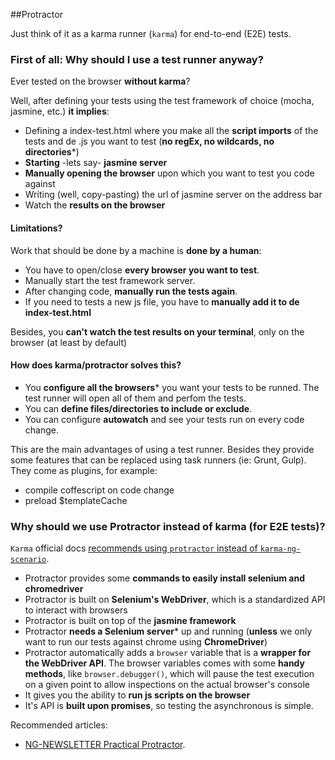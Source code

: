 ##Protractor

Just think of it as a karma runner (`karma`) for end-to-end (E2E) tests.

### First of all: Why should I use a test runner anyway?

Ever tested on the browser **without karma**?

Well, after defining your tests using the test framework of choice (mocha, jasmine, etc.) **it implies**:
  - Defining a index-test.html where you make all the **script imports** of the tests and de .js you want to test (**no regEx, no wildcards, no directories***)
  - **Starting** -lets say- **jasmine server**
  - **Manually opening the browser** upon which you want to test you code against
  - Writing (well, copy-pasting) the url of jasmine server on the address bar
  - Watch the **results on the browser**

#### Limitations?

Work that should be done by a machine is **done by a human**:
  - You have to open/close **every browser you want to test**.
  - Manually start the test framework server.
  - After changing code, **manually run the tests again**.
  - If you need to tests a new js file, you have to **manually add it to de index-test.html**

Besides, you **can't watch the test results on your terminal**, only on the browser (at least by default)

#### How does karma/protractor solves this?

- You **configure all the browsers*** you want your tests to be runned. The test runner will open all of them and perfom the tests.
- You can **define files/directories to include or exclude**.
- You can configure **autowatch** and see your tests run on every code change.

This are the main advantages of using a test runner. Besides they provide some features that can be replaced using task runners (ie: Grunt, Gulp). They come as plugins, for example:

  - compile coffescript on code change
  - preload $templateCache 

### Why should we use Protractor instead of karma (for E2E tests)?

`Karma` official docs <a href="https://karma-runner.github.io/0.10/intro/faq.html" target="_blank">recommends using `protractor` instead of `karma-ng-scenario`</a>.

- Protractor provides some **commands to easily install selenium and chromedriver**
- Protractor is built on **Selenium's WebDriver**, which is a standardized API to interact with browsers
- Protractor is built on top of the **jasmine framework**
- Protractor **needs a Selenium server*** up and running (**unless** we only want to run our tests against chrome using **ChromeDriver**)
- Protractor automatically adds a `browser` variable that is a **wrapper for the WebDriver API**. The browser variables comes with some **handy methods**, like `browser.debugger()`, which will pause the test execution on a given point to allow inspections on the actual browser's console
- It gives you the ability to **run js scripts on the browser**
- It's API is **built upon promises**, so testing the asynchronous is simple.


Recommended articles:
  - <a href="http://www.ng-newsletter.com/posts/practical-protractor.html" target="_blank">NG-NEWSLETTER Practical Protractor</a>.